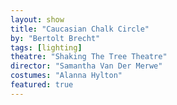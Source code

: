 ```yaml
---
layout: show
title: "Caucasian Chalk Circle"
by: "Bertolt Brecht"
tags: [lighting]
theatre: "Shaking The Tree Theatre"
director: "Samantha Van Der Merwe"
costumes: "Alanna Hylton"
featured: true
---
```

